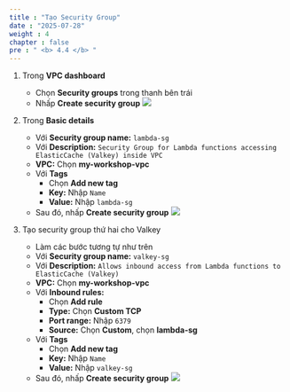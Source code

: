 ```yaml
---
title : "Tạo Security Group"
date : "2025-07-28"
weight : 4
chapter : false
pre : " <b> 4.4 </b> "
---
```


1. Trong **VPC dashboard**
    - Chọn **Security groups** trong thanh bên trái
    - Nhấp **Create security group**
    ![](/images/4.VPC/20.png)

2. Trong **Basic details**
    - Với **Security group name:** `lambda-sg`
    - Với **Description:** `Security Group for Lambda functions accessing ElasticCache (Valkey) inside VPC`
    - **VPC:** Chọn **my-workshop-vpc**
    - Với **Tags**
        - Chọn **Add new tag**
        - **Key:** Nhập `Name`
        - **Value:** Nhập `lambda-sg`
    - Sau đó, nhấp **Create security group**
    ![](/images/4.VPC/21.png)

3. Tạo security group thứ hai cho Valkey
    - Làm các bước tương tự như trên
    - Với **Security group name:** `valkey-sg`
    - Với **Description:** `Allows inbound access from Lambda functions to ElasticCache (Valkey)`
    - **VPC:** Chọn **my-workshop-vpc**
    - Với **Inbound rules:**
        - Chọn **Add rule**
        - **Type:** Chọn **Custom TCP**
        - **Port range:** Nhập `6379`
        - **Source:** Chọn **Custom**, chọn **lambda-sg**
    - Với **Tags**
        - Chọn **Add new tag**
        - **Key:** Nhập `Name`
        - **Value:** Nhập `valkey-sg`
    - Sau đó, nhấp **Create security group**
    ![](/images/4.VPC/22.png)